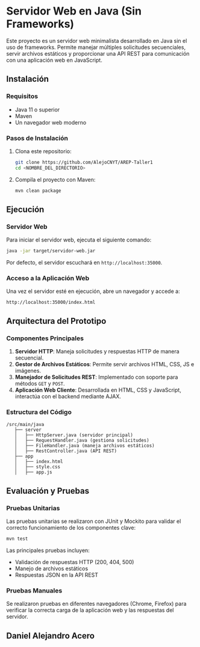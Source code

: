 # Servidor Web en Java (Sin Frameworks)

Este proyecto es un servidor web minimalista desarrollado en Java sin el uso de frameworks. Permite manejar múltiples solicitudes secuenciales, servir archivos estáticos y proporcionar una API REST para comunicación con una aplicación web en JavaScript.

## Instalación

### Requisitos
- Java 11 o superior
- Maven
- Un navegador web moderno

### Pasos de Instalación
1. Clona este repositorio:
   ```sh
   git clone https://github.com/AlejoCNYT/AREP-Taller1
   cd <NOMBRE_DEL_DIRECTORIO>
   ```
2. Compila el proyecto con Maven:
   ```sh
   mvn clean package
   ```

## Ejecución

### Servidor Web
Para iniciar el servidor web, ejecuta el siguiente comando:
```sh
java -jar target/servidor-web.jar
```
Por defecto, el servidor escuchará en `http://localhost:35000`.

### Acceso a la Aplicación Web
Una vez el servidor esté en ejecución, abre un navegador y accede a:
```
http://localhost:35000/index.html
```

## Arquitectura del Prototipo

### Componentes Principales
1. **Servidor HTTP**: Maneja solicitudes y respuestas HTTP de manera secuencial.
2. **Gestor de Archivos Estáticos**: Permite servir archivos HTML, CSS, JS e imágenes.
3. **Manejador de Solicitudes REST**: Implementado con soporte para métodos `GET` y `POST`.
4. **Aplicación Web Cliente**: Desarrollada en HTML, CSS y JavaScript, interactúa con el backend mediante AJAX.

### Estructura del Código
```
/src/main/java
   ├── server
   │   ├── HttpServer.java (servidor principal)
   │   ├── RequestHandler.java (gestiona solicitudes)
   │   ├── FileHandler.java (maneja archivos estáticos)
   │   ├── RestController.java (API REST)
   ├── app
   │   ├── index.html
   │   ├── style.css
   │   ├── app.js
```

## Evaluación y Pruebas

### Pruebas Unitarias
Las pruebas unitarias se realizaron con JUnit y Mockito para validar el correcto funcionamiento de los componentes clave:
```sh
mvn test
```
Las principales pruebas incluyen:
- Validación de respuestas HTTP (200, 404, 500)
- Manejo de archivos estáticos
- Respuestas JSON en la API REST

### Pruebas Manuales
Se realizaron pruebas en diferentes navegadores (Chrome, Firefox) para verificar la correcta carga de la aplicación web y las respuestas del servidor.

## Daniel Alejandro Acero

